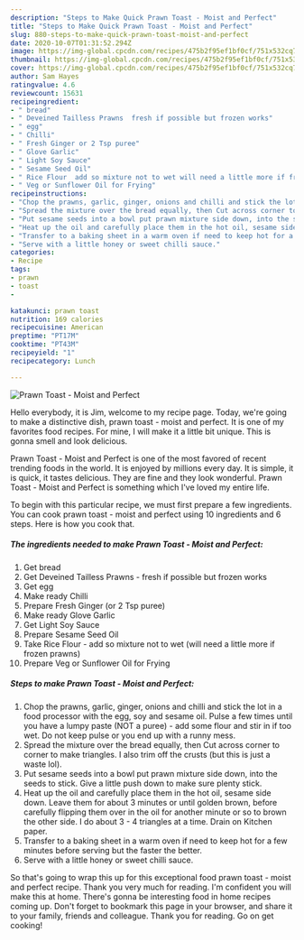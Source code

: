 ```yaml
---
description: "Steps to Make Quick Prawn Toast - Moist and Perfect"
title: "Steps to Make Quick Prawn Toast - Moist and Perfect"
slug: 880-steps-to-make-quick-prawn-toast-moist-and-perfect
date: 2020-10-07T01:31:52.294Z
image: https://img-global.cpcdn.com/recipes/475b2f95ef1bf0cf/751x532cq70/prawn-toast-moist-and-perfect-recipe-main-photo.jpg
thumbnail: https://img-global.cpcdn.com/recipes/475b2f95ef1bf0cf/751x532cq70/prawn-toast-moist-and-perfect-recipe-main-photo.jpg
cover: https://img-global.cpcdn.com/recipes/475b2f95ef1bf0cf/751x532cq70/prawn-toast-moist-and-perfect-recipe-main-photo.jpg
author: Sam Hayes
ratingvalue: 4.6
reviewcount: 15631
recipeingredient:
- " bread"
- " Deveined Tailless Prawns  fresh if possible but frozen works"
- " egg"
- " Chilli"
- " Fresh Ginger or 2 Tsp puree"
- " Glove Garlic"
- " Light Soy Sauce"
- " Sesame Seed Oil"
- " Rice Flour  add so mixture not to wet will need a little more if frozen prawns"
- " Veg or Sunflower Oil for Frying"
recipeinstructions:
- "Chop the prawns, garlic, ginger, onions and chilli and stick the lot in a food processor with the egg, soy and sesame oil. Pulse a few times until you have a lumpy paste (NOT a puree) - add some flour and stir in if too wet. Do not keep pulse or you end up with a runny mess."
- "Spread the mixture over the bread equally, then Cut across corner to corner to make triangles. I also trim off the crusts (but this is just a waste lol)."
- "Put sesame seeds into a bowl put prawn mixture side down, into the seeds to stick. Give a little push down to make sure plenty stick."
- "Heat up the oil and carefully place them in the hot oil, sesame side down. Leave them for about 3 minutes or until golden brown, before carefully flipping them over in the oil for another minute or so to brown the other side. I do about 3 - 4 triangles at a time. Drain on Kitchen paper."
- "Transfer to a baking sheet in a warm oven if need to keep hot for a few minutes before serving but the faster the better."
- "Serve with a little honey or sweet chilli sauce."
categories:
- Recipe
tags:
- prawn
- toast
- 

katakunci: prawn toast  
nutrition: 169 calories
recipecuisine: American
preptime: "PT17M"
cooktime: "PT43M"
recipeyield: "1"
recipecategory: Lunch

---
```



![Prawn Toast - Moist and Perfect](https://img-global.cpcdn.com/recipes/475b2f95ef1bf0cf/751x532cq70/prawn-toast-moist-and-perfect-recipe-main-photo.jpg)

Hello everybody, it is Jim, welcome to my recipe page. Today, we're going to make a distinctive dish, prawn toast - moist and perfect. It is one of my favorites food recipes. For mine, I will make it a little bit unique. This is gonna smell and look delicious.

Prawn Toast - Moist and Perfect is one of the most favored of recent trending foods in the world. It is enjoyed by millions every day. It is simple, it is quick, it tastes delicious. They are fine and they look wonderful. Prawn Toast - Moist and Perfect is something which I've loved my entire life.




To begin with this particular recipe, we must first prepare a few ingredients. You can cook prawn toast - moist and perfect using 10 ingredients and 6 steps. Here is how you cook that.

<!--inarticleads1-->

##### The ingredients needed to make Prawn Toast - Moist and Perfect:

1. Get  bread
1. Get  Deveined Tailless Prawns - fresh if possible but frozen works
1. Get  egg
1. Make ready  Chilli
1. Prepare  Fresh Ginger (or 2 Tsp puree)
1. Make ready  Glove Garlic
1. Get  Light Soy Sauce
1. Prepare  Sesame Seed Oil
1. Take  Rice Flour - add so mixture not to wet (will need a little more if frozen prawns)
1. Prepare  Veg or Sunflower Oil for Frying




<!--inarticleads2-->

##### Steps to make Prawn Toast - Moist and Perfect:

1. Chop the prawns, garlic, ginger, onions and chilli and stick the lot in a food processor with the egg, soy and sesame oil. Pulse a few times until you have a lumpy paste (NOT a puree) - add some flour and stir in if too wet. Do not keep pulse or you end up with a runny mess.
1. Spread the mixture over the bread equally, then Cut across corner to corner to make triangles. I also trim off the crusts (but this is just a waste lol).
1. Put sesame seeds into a bowl put prawn mixture side down, into the seeds to stick. Give a little push down to make sure plenty stick.
1. Heat up the oil and carefully place them in the hot oil, sesame side down. Leave them for about 3 minutes or until golden brown, before carefully flipping them over in the oil for another minute or so to brown the other side. I do about 3 - 4 triangles at a time. Drain on Kitchen paper.
1. Transfer to a baking sheet in a warm oven if need to keep hot for a few minutes before serving but the faster the better.
1. Serve with a little honey or sweet chilli sauce.




So that's going to wrap this up for this exceptional food prawn toast - moist and perfect recipe. Thank you very much for reading. I'm confident you will make this at home. There's gonna be interesting food in home recipes coming up. Don't forget to bookmark this page in your browser, and share it to your family, friends and colleague. Thank you for reading. Go on get cooking!
